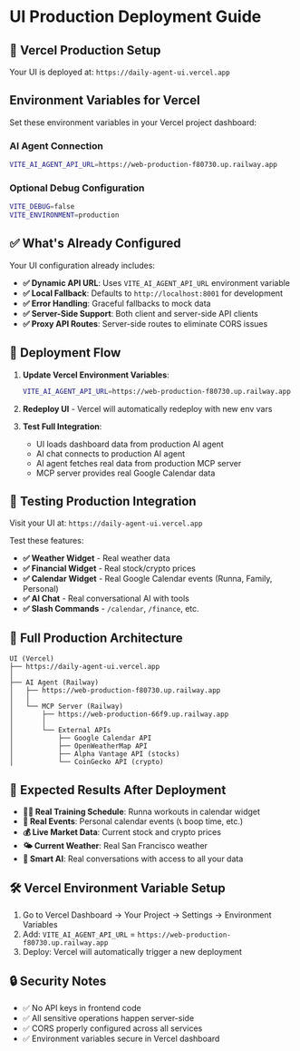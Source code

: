 # UI Production Deployment Guide

## 🚀 **Vercel Production Setup**

Your UI is deployed at: `https://daily-agent-ui.vercel.app`

## **Environment Variables for Vercel**

Set these environment variables in your Vercel project dashboard:

### **AI Agent Connection**
```bash
VITE_AI_AGENT_API_URL=https://web-production-f80730.up.railway.app
```

### **Optional Debug Configuration**
```bash
VITE_DEBUG=false
VITE_ENVIRONMENT=production
```

## ✅ **What's Already Configured**

Your UI configuration already includes:

- **✅ Dynamic API URL**: Uses `VITE_AI_AGENT_API_URL` environment variable
- **✅ Local Fallback**: Defaults to `http://localhost:8001` for development
- **✅ Error Handling**: Graceful fallbacks to mock data
- **✅ Server-Side Support**: Both client and server-side API clients
- **✅ Proxy API Routes**: Server-side routes to eliminate CORS issues

## 🔄 **Deployment Flow**

1. **Update Vercel Environment Variables**:
   ```bash
   VITE_AI_AGENT_API_URL=https://web-production-f80730.up.railway.app
   ```

2. **Redeploy UI** - Vercel will automatically redeploy with new env vars

3. **Test Full Integration**:
   - UI loads dashboard data from production AI agent
   - AI chat connects to production AI agent
   - AI agent fetches real data from production MCP server
   - MCP server provides real Google Calendar data

## 🧪 **Testing Production Integration**

Visit your UI at: `https://daily-agent-ui.vercel.app`

Test these features:
- **✅ Weather Widget** - Real weather data
- **✅ Financial Widget** - Real stock/crypto prices  
- **✅ Calendar Widget** - Real Google Calendar events (Runna, Family, Personal)
- **✅ AI Chat** - Real conversational AI with tools
- **✅ Slash Commands** - `/calendar`, `/finance`, etc.

## 🔗 **Full Production Architecture**

```
UI (Vercel)
├── https://daily-agent-ui.vercel.app
│
├── AI Agent (Railway)  
│   ├── https://web-production-f80730.up.railway.app
│   │
│   └── MCP Server (Railway)
│       ├── https://web-production-66f9.up.railway.app
│       │
│       └── External APIs
│           ├── Google Calendar API
│           ├── OpenWeatherMap API
│           ├── Alpha Vantage API (stocks)
│           └── CoinGecko API (crypto)
```

## 🎯 **Expected Results After Deployment**

- **🏃‍♂️ Real Training Schedule**: Runna workouts in calendar widget
- **📅 Real Events**: Personal calendar events (📞 boop time, etc.)
- **💰 Live Market Data**: Current stock and crypto prices
- **🌤️ Current Weather**: Real San Francisco weather
- **🤖 Smart AI**: Real conversations with access to all your data

## 🛠️ **Vercel Environment Variable Setup**

1. Go to Vercel Dashboard → Your Project → Settings → Environment Variables
2. Add: `VITE_AI_AGENT_API_URL` = `https://web-production-f80730.up.railway.app`
3. Deploy: Vercel will automatically trigger a new deployment

## 🔒 **Security Notes**

- ✅ No API keys in frontend code
- ✅ All sensitive operations happen server-side
- ✅ CORS properly configured across all services
- ✅ Environment variables secure in Vercel dashboard
